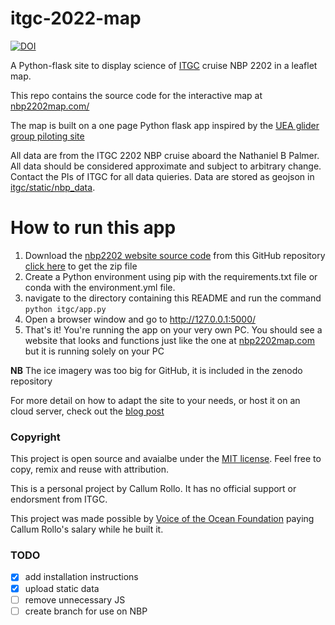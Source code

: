 # itgc-2022-map



[![DOI](https://zenodo.org/badge/DOI/10.5281/zenodo.6383012.svg)](https://doi.org/10.5281/zenodo.6383012)



A Python-flask site to display science of [ITGC](https://thwaitesglacier.org/) cruise NBP 2202 in a leaflet map.

This repo contains the source code for the interactive map at [nbp2202map.com/](https://nbp2202map.com/)

The map is built on a one page Python flask app inspired by the [UEA glider group piloting site](https://github.com/ueaglider/ueaglider-web)

All data are from the ITGC 2202 NBP cruise aboard the Nathaniel B Palmer. All data should be considered 
approximate and subject to arbitrary change. Contact the PIs of ITGC for all data quieries. Data are stored
as geojson in [itgc/static/nbp_data](https://github.com/callumrollo/itgc-2022-map/tree/main/itgc/static/nbp_data).

# How to run this app

1. Download the [nbp2202 website source code](https://github.com/callumrollo/itgc-2022-map) from this GitHub repository
[click here](https://github.com/callumrollo/itgc-2022-map/archive/refs/heads/main.zip) to get the zip file
2. Create a Python environment using pip with the requirements.txt file or conda with the environment.yml file.
3. navigate to the directory containing this README and run the command `python itgc/app.py`
4. Open a browser window and go to http://127.0.0.1:5000/
5. That's it! You're running the app on your very own PC. You should see a website that looks and functions just like the one at [nbp2202map.com](https://nbp2202map.com) but it is running solely on your PC


**NB** The ice imagery was too big for GitHub, it is included in the zenodo repository

For more detail on how to adapt the site to your needs, or host it on an cloud server, check out the [blog post](https://callumrollo.github.io/flask_leaflet.html)

### Copyright

This project is open source and avaialbe under the [MIT license](https://github.com/callumrollo/itgc-2022-map/blob/main/LICENSE). Feel free to copy, remix and reuse with attribution.

This is a personal project by Callum Rollo. It has no official support or endorsment from ITGC.

This project was made possible by [Voice of the Ocean Foundation](https://voiceoftheocean.org) paying Callum Rollo's salary while he built it.

### TODO

- [x] add installation instructions
- [x] upload static data
- [ ] remove unnecessary JS
- [ ] create branch for use on NBP
